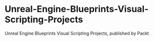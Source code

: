# Unreal-Engine-Blueprints-Visual-Scripting-Projects
Unreal Engine Blueprints Visual Scripting Projects, published by Packt
